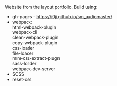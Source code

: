 Website from the layout portfolio.
Build using:

- gh-pages - https://i0ji.github.io/sm_audiomaster/
- webpack:<br>
  html-webpack-plugin<br>
  webpack-cli<br>
  clean-webpack-plugin<br>
  copy-webpack-plugin<br>
  css-loader<br>
  file-loader<br>
  mini-css-extract-plugin<br>
  sass-loader<br>
  webpack-dev-server
- SCSS
- reset-css
